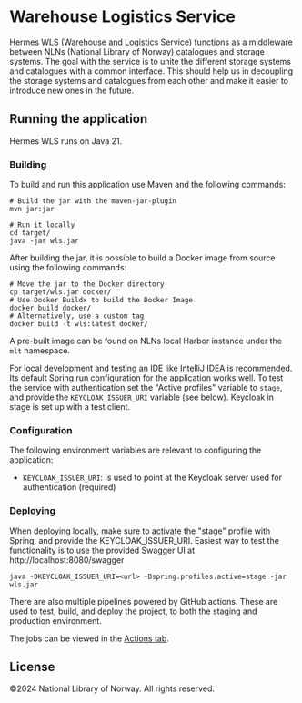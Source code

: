 # Warehouse Logistics Service

Hermes WLS (Warehouse and Logistics Service) functions as a middleware between NLNs (National Library of Norway) catalogues and storage systems.
The goal with the service is to unite the different storage systems and catalogues with a common interface.
This should help us in decoupling the storage systems and catalogues from each other and make it easier to introduce new ones in the future.

## Running the application

Hermes WLS runs on Java 21.

### Building

To build and run this application use Maven and the following commands:

```shell
# Build the jar with the maven-jar-plugin
mvn jar:jar

# Run it locally
cd target/
java -jar wls.jar
```

After building the jar, it is possible to build a Docker image from source using the following commands:

```shell
# Move the jar to the Docker directory
cp target/wls.jar docker/
# Use Docker Buildx to build the Docker Image
docker build docker/
# Alternatively, use a custom tag
docker build -t wls:latest docker/
```

A pre-built image can be found on NLNs local Harbor instance under the `mlt` namespace.

For local development and testing an IDE like [IntelliJ IDEA](https://www.jetbrains.com/idea/) is recommended.
Its default Spring run configuration for the application works well.
To test the service with authentication set the "Active profiles" variable to `stage`, and provide the `KEYCLOAK_ISSUER_URI` variable (see below).
Keycloak in stage is set up with a test client.

### Configuration


The following environment variables are relevant to configuring the application:

- `KEYCLOAK_ISSUER_URI`: Is used to point at the Keycloak server used for authentication (required)

### Deploying

When deploying locally, make sure to activate the "stage" profile with Spring, and provide the KEYCLOAK_ISSUER_URI.
Easiest way to test the functionality is to use the provided Swagger UI at http://localhost:8080/swagger

```shell
java -DKEYCLOAK_ISSUER_URI=<url> -Dspring.profiles.active=stage -jar wls.jar
```

There are also multiple pipelines powered by GitHub actions.
These are used to test, build, and deploy the project, to both the staging and production environment.

The jobs can be viewed in the [Actions tab](https://github.com/NationalLibraryOfNorway/warehouse-logistics-service/actions).

## License

©️2024 National Library of Norway. All rights reserved.
